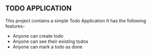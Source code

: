 ## TODO APPLICATION 


This project contains a simple Todo Application
It has the following features-


- Anyone can create todo
- Anyone can see their existing todos
- Anyone can mark a todo as done